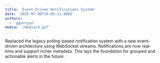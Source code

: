 ```yaml
---
title: 'Event-Driven Notifications System'
date: '2025-07-06T16:05:11.000Z'
authors:
  - 'ggonryun'
media: '/media/4.gif'
---
```


Replaced the legacy polling-based notification system with a new event-driven architecture using WebSocket streams. Notifications are now real-time and support richer metadata. This lays the foundation for grouped and actionable alerts in the future.

